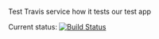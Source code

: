 Test Travis service how it tests our test app

Current status: [![Build Status](https://travis-ci.org/theghostbel/travis-mocha.svg?branch=master)](https://travis-ci.org/theghostbel/solit-travis)
